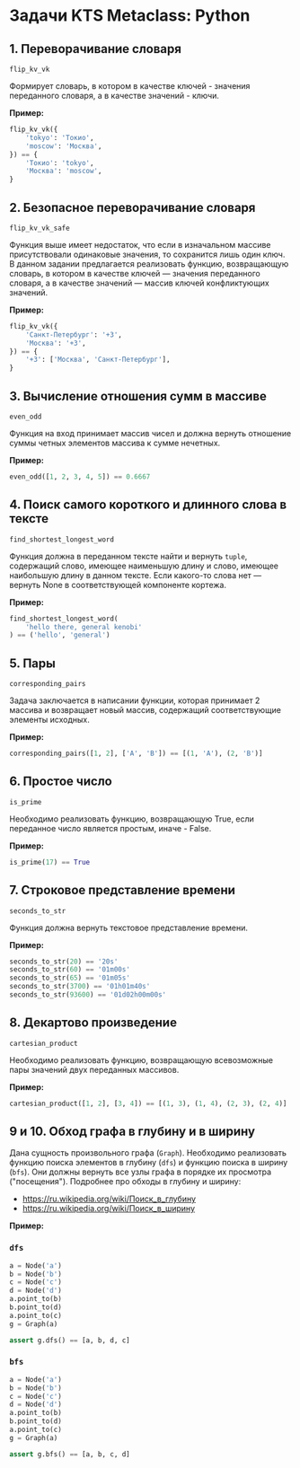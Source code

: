 # Задачи KTS Metaclass: Python

## 1. Переворачивание словаря

`flip_kv_vk`

Формирует словарь, в котором в качестве ключей - значения переданного словаря, 
а в качестве значений - ключи.

**Пример:**
```python
flip_kv_vk({
    'tokyo': 'Токио',
    'moscow': 'Москва',
}) == {
    'Токио': 'tokyo',
    'Москва': 'moscow',
}
```

## 2. Безопасное переворачивание словаря

`flip_kv_vk_safe`

Функция выше имеет недостаток, что если в изначальном массиве присутствовали одинаковые
значения, то сохранится лишь один ключ. В данном задании предлагается реализовать
функцию, возвращающую словарь, в котором в качестве ключей — значения
переданного словаря, а в качестве значений — массив ключей конфликтующих
значений.

**Пример:**
```python
flip_kv_vk({
    'Санкт-Петербург': '+3',
    'Москва': '+3',
}) == {
    '+3': ['Москва', 'Санкт-Петербург'],
}
```

## 3. Вычисление отношения сумм в массиве

`even_odd`

Функция на вход принимает массив чисел и должна вернуть отношение суммы
четных элементов массива к сумме нечетных.

**Пример:**
```python
even_odd([1, 2, 3, 4, 5]) == 0.6667
```

## 4. Поиск самого короткого и длинного слова в тексте

`find_shortest_longest_word`

Функция должна в переданном тексте найти и вернуть `tuple`, содержащий слово,
имеющее наименьшую длину и слово, имеющее наибольшую длину в данном тексте.
Если какого-то слова нет — вернуть None в соответствующей компоненте кортежа.

**Пример:**
```python
find_shortest_longest_word(
    'hello there, general kenobi'
) == ('hello', 'general')
```

## 5. Пары

`corresponding_pairs`

Задача заключается в написании функции, которая принимает 2 массива и возвращает
новый массив, содержащий соответствующие элементы исходных.

**Пример:**
```python
corresponding_pairs([1, 2], ['A', 'B']) == [(1, 'A'), (2, 'B')]
```


## 6. Простое число

`is_prime`

Необходимо реализовать функцию, возвращающую True, если переданное число
является простым, иначе - False.

**Пример:**
```python
is_prime(17) == True
```

## 7. Строковое представление времени

`seconds_to_str`

Функция должна вернуть текстовое представление времени.

**Пример:**
```python
seconds_to_str(20) == '20s'
seconds_to_str(60) == '01m00s'
seconds_to_str(65) == '01m05s'
seconds_to_str(3700) == '01h01m40s'
seconds_to_str(93600) == '01d02h00m00s'
```

## 8. Декартово произведение

`cartesian_product`

Необходимо реализовать функцию, возвращающую всевозможные пары значений двух
переданных массивов.

**Пример:**
```python
cartesian_product([1, 2], [3, 4]) == [(1, 3), (1, 4), (2, 3), (2, 4)]
```

## 9 и 10. Обход графа в глубину и в ширину

Дана сущность произвольного графа (`Graph`). Необходимо реализовать функцию
поиска элементов в глубину (`dfs`) и функцию поиска в ширину (`bfs`). Они должны
вернуть все узлы графа в порядке их просмотра ("посещения").
Подробнее про обходы в глубину и ширину:

* https://ru.wikipedia.org/wiki/Поиск_в_глубину
* https://ru.wikipedia.org/wiki/Поиск_в_ширину

**Пример:**

### `dfs`
```python
a = Node('a')
b = Node('b')
c = Node('c')
d = Node('d')
a.point_to(b)
b.point_to(d)
a.point_to(c)
g = Graph(a)

assert g.dfs() == [a, b, d, c]
```

### `bfs`
```python
a = Node('a')
b = Node('b')
c = Node('c')
d = Node('d')
a.point_to(b)
b.point_to(d)
a.point_to(c)
g = Graph(a)

assert g.bfs() == [a, b, c, d]
```

